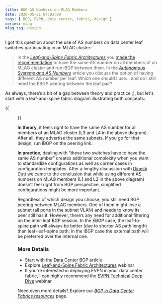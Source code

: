 ```yaml
---
title: BGP AS Numbers on MLAG Members
date: 2020-05-21 07:03:00
tags: [ BGP, EVPN, data center, fabric, design ]
series: mlag
mlag_tag: design
---
```

I got this question about the use of AS numbers on data center leaf switches participating in an MLAG cluster:

> In the _[Leaf-and-Spine Fabric Architectures](https://www.ipspace.net/Leaf-and-Spine_Fabric_Architectures)_ you [made the recommendation](https://my.ipspace.net/bin/get/Clos/7.12%20-%20Routing%20Protocol%20Selection.mp4?doccode=Clos) to have the same AS number on all members of an MLAG cluster and run iBGP between them. In the _[Autonomous Systems and AS Numbers](https://www.ipspace.net/Data_Center_BGP/Autonomous_Systems_and_AS_Numbers)_ article you discuss the option of having different AS number per leaf. Which one should I use… and do I still need the EBGP peering between the leaf pair?

As always, there’s a bit of a gap between theory and practice ;), but let's start with a leaf-and-spine fabric diagram illustrating both concepts:
<!--more-->
{{<figure src="https://www.ipspace.net/wk/images/thumb/9/9c/Shared_versus_Unique_AS_Numbers.png/600px-Shared_versus_Unique_AS_Numbers.png" caption="Unique versus shared AS Numbers" >}}

**In theory**, it feels right to have the same AS number for all members of an MLAG cluster (L3 and L4 in the above diagram). After all, they advertise the same subnets. If you go for that design, run IBGP on the peering link.

**In practice**, dealing with “these two switches have to have the same AS number” creates additional complexity when you want to standardize configurations as well as corner cases in configuration templates. After a lengthy discussion with [Dinesh Dutt](https://www.ipspace.net/Author:Dinesh_Dutt) we came to the conclusion that while using different AS numbers on MLAG members (L1 and L2 in the above diagram) doesn’t feel right from BGP perspective, simplified configurations might be more important.

Regardless of which design you choose, you still need BGP peering between MLAG members. One of them might lose a subnet (all ports in the subnet VLAN) and needs to know its peer still has it. However, there’s any need for additional filtering on the inter-leaf BGP session. In the EBGP case, the leaf-to-spine path will always be better (due to shorter AS path length) than leaf-leaf-spine path; in the IBGP case the external path will be preferred over the internal one.

### More Details

* Start with the [Data Center BGP](https://www.ipspace.net/Data_Center_BGP/) article
* Explore [Leaf-and-Spine Fabric Architectures](https://www.ipspace.net/Leaf-and-Spine_Fabric_Architectures) webinar
* If you're interested in deploying EVPN in your data center fabric, I can highly recommend the [EVPN Technical Deep Dive](https://www.ipspace.net/EVPN_Technical_Deep_Dive) webinar

Need even more details? Explore our _[BGP in Data Center Fabrics resources](https://www.ipspace.net/kb/tag/BGP-DC.html)_ page.